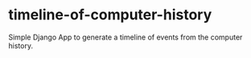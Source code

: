 # timeline-of-computer-history
Simple Django App to generate a timeline of events from the computer history.

